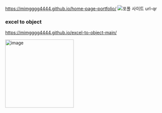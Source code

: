### 
https://mimgggg4444.github.io/home-page-portfolio/
![포폴 사이트 url-qr](https://github.com/mimgggg4444/mimgggg4444/assets/66135779/d279a122-c545-4d7e-ba6c-51c5db805fd7)

### excel to object
https://mimgggg4444.github.io/excel-to-object-main/

<img width="219" alt="image" src="https://github.com/user-attachments/assets/ee34b9bf-bc00-4caa-932c-3dccf2d57a6e">


<!--
**mimgggg4444/mimgggg4444** is a ✨ _special_ ✨ repository because its `README.md` (this file) appears on your GitHub profile.

Here are some ideas to get you started:

- 🔭 I’m currently working on ...
- 🌱 I’m currently learning ...
- 👯 I’m looking to collaborate on ...
- 🤔 I’m looking for help with ...
- 💬 Ask me about ...
- 📫 How to reach me: ...
- 😄 Pronouns: ...
- ⚡ Fun fact: ...
-->
